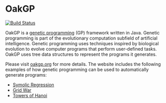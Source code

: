 # OakGP
[![Build Status](https://travis-ci.org/s-webber/oakgp.png?branch=master)](https://travis-ci.org/s-webber/oakgp)

OakGP is a [genetic programming](http://www.oakgp.org/introduction-to-genetic-programming) (GP) framework written in Java. Genetic programming is part of the evolutionary computation subfield of artificial intelligence. Genetic programming uses techniques inspired by biological evolution to evolve computer programs that perform user-defined tasks. OakGP uses tree data structures to represent the programs it generates.

Please visit [oakgp.org](http://www.oakgp.org/) for more details. The website includes the following examples of how genetic programming can be used to automatically generate programs:

- [Symolic Regression](http://www.oakgp.org/symbolic-regression)
- [Grid War](http://www.oakgp.org/grid-war)
- [Towers of Hanoi](http://www.oakgp.org/towers-of-hanoi)
